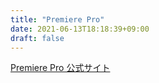 ```yaml
---
title: "Premiere Pro"
date: 2021-06-13T18:18:39+09:00
draft: false
---
```

[Premiere Pro 公式サイト](https://www.adobe.com/jp/products/premiere.html?sdid=19SCDRPS&mv=search&ef_id=CjwKCAjw2ZaGBhBoEiwA8pfP_sz7CDiZIKqGWZ7bT5BxoX4f44HqdpgjC90WONsIIRaI0xgrDPgLwBoCcSkQAvD_BwE:G:s&s_kwcid=AL!3085!3!522905621187!e!!g!!%E3%83%97%E3%83%AC%E3%83%9F%E3%82%A2%E3%83%97%E3%83%AD!739872410!102573497454&gclid=CjwKCAjw2ZaGBhBoEiwA8pfP_sz7CDiZIKqGWZ7bT5BxoX4f44HqdpgjC90WONsIIRaI0xgrDPgLwBoCcSkQAvD_BwE)
